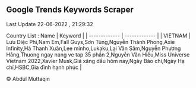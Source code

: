 

## Google Trends Keywords Scraper 
 
Last Update 22-06-2022 , 21:29:32

Country List :
 Name  | Keyword |
| ------------- | ------------- |
| VIETNAM | Lưu Diệc Phi,Nam Em,Fall Guys,Sơn Tùng,Nguyễn Thành Phong,Axie Infinity,Hà Thanh Xuân,Lee minho,Lukaku,Lại Văn Sâm,Nguyễn Phương Hằng,Thuong ngay nang ve tap 35 phần 2,Nguyễn Văn Hiếu,Miss Universe Vietnam 2022,Xavier Musk,Giá xăng dầu hôm nay,Ngày Báo chí,Ngày Hạ chí,HSBC,Gia đình hạnh phúc |



© Abdul Muttaqin 
